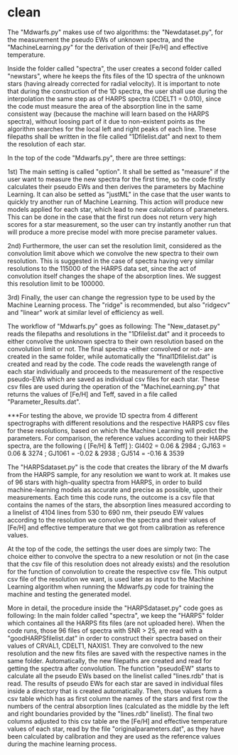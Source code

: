 # clean

The "Mdwarfs.py" makes use of two algorithms: the "Newdataset.py", for the measurement the pseudo EWs of unknown spectra, and the "MachineLearning.py" for the derivation of their [Fe/H] and effective temperature. 

Inside the folder called "spectra", the user creates a second folder called "newstars", where he keeps the fits files of the 1D spectra of the unknown stars (having already corrected for radial velocity). It is important to note that during the construction of the 1D spectra, the user shall use during the interpolation the same step as of HARPS spectra (CDELT1 = 0.010), since the code must measure the area of the absorption line in the same consistent way (because the machine will learn based on the HARPS spectra), without loosing part of it due to non-existent points as the algorithm searches for the local left and right peaks of each line. These filepaths shall be written in the file called "1Dfilelist.dat" and next to them the resolution of each star.

In the top of the code "Mdwarfs.py", there are three settings: 

1st) The main setting  is called "option". It shall be setted as "measure" if the user want to measure the new spectra for the first time, so the code firstly calculates their pseudo EWs and then derives the parameters by Machine Learning. 
It can also be setted as "justML" in the case that the user wants to quickly try another run of Machine Learning. This action will produce new models applied for each star, which lead to new calculations of parameters. This can be done in the case that the first run does not return very high scores for a star measurement, so the user can try instantly another run that will produce a more precise model with more precise parameter values.

2nd) Furthermore, the user can set the resolution limit, considered as the convolution limit above which we convolve the new spectra to their own resolution. This is suggested in the case of spectra having very similar resolutions to the 115000 of the HARPS data set, since the act of convolution itself changes the shape of the absorption lines. We suggest this resolution limit to be 100000. 

3rd) Finally, the user can change the regression type to be used by the Machine Learning process. The "ridge" is recommended, but also "ridgecv" and "linear" work at similar level of efficiency as well. 

The workflow of "Mdwarfs.py" goes as following: 
The "New_dataset.py" reads the filepaths and resolutions in the "1Dfilelist.dat" and it proceeds to either convolve the unknown spectra to their own resolution based on the convolution limit or not. The final spectra -either convolved or not- are created in the same folder, while automatically the "final1Dfilelist.dat" is created and read by the code. The code reads the wavelength range of each star individually and proceeds to the measurement of the respective pseudo-EWs which are saved as individual csv files for each star. These csv files are used during the operation of the "MachineLearning.py" that returns the values of [Fe/H] and Teff, saved in a file called "Parameter_Results.dat". 

***For testing the above, we provide 1D spectra from 4 different spectrographs with different resolutions and the respective HARPS csv files for these resolutions, based on which the Machine Learning will predict the parameters. 
For comparison, the reference values according to their HARPS spectra, are the following ( [Fe/H] & Teff] ): 
Gl402 = 0.06 & 2984 ;
GJ163 = 0.06 & 3274 ;
GJ1061 = -0.02 & 2938 ;
GJ514 = -0.16 & 3539


The "HARPSdataset.py" is the code that creates the library of the M dwarfs from the HARPS sample, for any resolution we want to work at.
It makes use of 96 stars with high-quality spectra from HARPS, in order to build machine-learning models as accurate and precise as possible, upon their measurements. Each time this code runs, the outcome is a csv file that contains the names of the stars, the absorption lines measured according to a linelist of 4104 lines from 530 to 690 nm, their pseudo EW values according to the resolution we convolve the spectra and their values of [Fe/H] and effective temperature that we got from calibration as reference values. 

At the top of the code, the settings the user does are simply two: The choice either to convolve the spectra to a new resolution or not (in the case that the csv file of this resolution does not already exists) and the resolution for the function of convolution to create the respective csv file. This output csv file of the resolution we want, is used later as input to the Machine Learning algorithm when running the Mdwarfs.py code for training the machine and testing the generated model.

More in detail, the procedure inside the "HARPSdataset.py" code goes as following: In the main folder called "spectra", we keep the "HARPS" folder which containes all the HARPS fits files (are not uploaded here). When the code runs, those 96 files of spectra with SNR > 25, are read with a "goodHARPSfilelist.dat" in order to construct their spectra based on their values of CRVAL1, CDELT1,  NAXIS1. They are convolved to the new resolution and the new fits files are saved with the respective names in the same folder. Automatically, the new filepaths are created and read for getting the spectra after convolution. The function "pseudoEW" starts to calculate all the pseudo EWs based on the linelist called "lines.rdb" that is read. The results of pseudo EWs for each star are saved in individual files inside a directory that is created automatically. Then, those values form a csv table which has as first column the names of the stars and first row the numbers of the central absorption lines (calculated as the middle by the left and right boundaries provided by the "lines.rdb" linelist). The final two columns adjusted to this csv table are the [Fe/H] and effective temperature values of each star, read by the file "originalparameters.dat", as they have been calculated by calibration and they are used as the reference values during the machine learning process.
